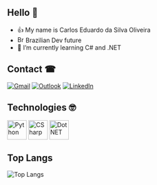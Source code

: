 ## Hello 👋


- 👍 My name is Carlos Eduardo da Silva Oliveira
- <img alt="Brazil" height="15" widht="10" src="http://purecatamphetamine.github.io/country-flag-icons/3x2/BR.svg"/> Brazilian Dev future
- 🌱 I’m currently learning C# and .NET

## Contact ☎
[![Gmail](https://img.shields.io/badge/Gmail-D14836?style=for-the-badge&logo=gmail&logoColor=white)](mailto:carlosedubr1998@gmail.com)
[![Outlook](https://img.shields.io/badge/Microsoft_Outlook-0078D4?style=for-the-badge&logo=microsoft-outlook&logoColor=white)](mailto:carlosoliveira1898@outlook.com)
[![LinkedIn](https://img.shields.io/badge/LinkedIn-0077B5?style=for-the-badge&logo=linkedin&logoColor=white)](https://www.linkedin.com/in/carlosesoli/)


## Technologies 🤓
<div>
  <img align="center" alt="Python" height="45" widht="60" src="https://raw.githubusercontent.com/marwin1991/profile-technology-icons/refs/heads/main/icons/python.png">
  <img align="center" alt="CSharp" height="45" widht="60" src="https://raw.githubusercontent.com/marwin1991/profile-technology-icons/refs/heads/main/icons/c%23.png">
  <img align="center" alt="DotNET" height="45" widht="60" src="https://raw.githubusercontent.com/marwin1991/profile-technology-icons/refs/heads/main/icons/_net_core.png">
</div>


## Top Langs
![Top Langs](https://github-readme-stats.vercel.app/api/top-langs/?username=SenacCarlos&hide_progress=true) 

<!--
**Carlos98silva/Carlos98silva** is a ✨ _special_ ✨ repository because its `README.md` (this file) appears on your GitHub profile.

Here are some ideas to get you started:

- 🔭 I’m currently working on ...
- 🌱 I’m currently learning ...
- 👯 I’m looking to collaborate on ...
- 🤔 I’m looking for help with ...
- 💬 Ask me about ...
- 📫 How to reach me: ...
- 😄 Pronouns: ...
- ⚡ Fun fact: ...
-->
